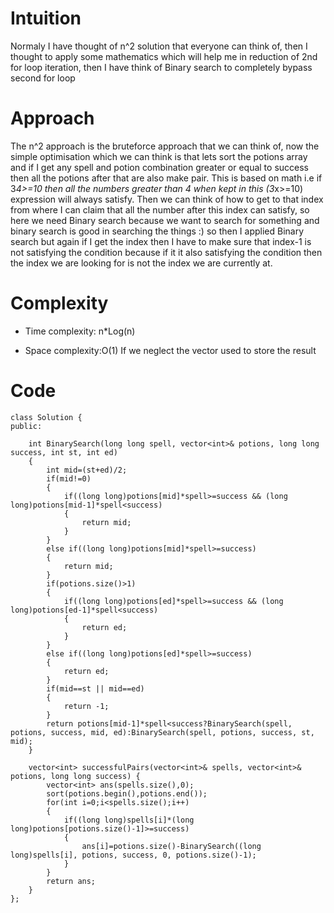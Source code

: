 # Intuition
<!-- Describe your first thoughts on how to solve this problem. -->
Normaly I have thought of n^2 solution that everyone can think of, then I thought to apply some mathematics which will help me in reduction of 2nd for loop iteration, then I have think of Binary search to completely bypass second for loop 

# Approach
<!-- Describe your approach to solving the problem. -->
The n^2 approach is the bruteforce approach that we can think of, now the simple optimisation which we can think is that lets sort the potions array and if I get any spell and potion combination greater or equal to success then all the potions after that are also make pair. This is based on math i.e if 3*4>=10 then all the numbers greater than 4 when kept in this (3*x>=10) expression will always satisfy. Then we can think of how to get to that index from where I can claim that all the number after this index can satisfy, so here we need Binary search because we want to search for something and binary search is good in searching the things :) so then I applied Binary search but again if I get the index then I have to make sure that index-1 is not satisfying the condition because if it it also satisfying the condition then the index we are looking for is not the index we are currently at.

# Complexity
- Time complexity: n*Log(n)
<!-- Add your time complexity here, e.g. $$O(n)$$ -->

- Space complexity:O(1) If we neglect the vector used to store the result
<!-- Add your space complexity here, e.g. $$O(n)$$ -->

# Code
```
class Solution {
public:

    int BinarySearch(long long spell, vector<int>& potions, long long success, int st, int ed)
    {
        int mid=(st+ed)/2;
        if(mid!=0)
        {
            if((long long)potions[mid]*spell>=success && (long long)potions[mid-1]*spell<success)
            {
                return mid;
            }
        }
        else if((long long)potions[mid]*spell>=success)
        {
            return mid;
        }
        if(potions.size()>1)
        {
            if((long long)potions[ed]*spell>=success && (long long)potions[ed-1]*spell<success)
            {
                return ed;
            }
        }
        else if((long long)potions[ed]*spell>=success)
        {
            return ed;
        }
        if(mid==st || mid==ed)
        {
            return -1;
        }
        return potions[mid-1]*spell<success?BinarySearch(spell, potions, success, mid, ed):BinarySearch(spell, potions, success, st, mid);
    }

    vector<int> successfulPairs(vector<int>& spells, vector<int>& potions, long long success) {
        vector<int> ans(spells.size(),0);
        sort(potions.begin(),potions.end());
        for(int i=0;i<spells.size();i++)
        {
            if((long long)spells[i]*(long long)potions[potions.size()-1]>=success)
            {
                ans[i]=potions.size()-BinarySearch((long long)spells[i], potions, success, 0, potions.size()-1);
            }
        }
        return ans;
    }
};
```